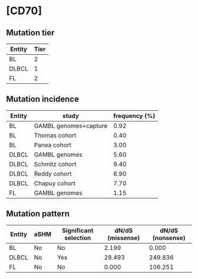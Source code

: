 # [CD70]

## Mutation tier

|Entity|Tier|
|------|----|
|BL    |2   |
|DLBCL |1   |
|FL    |2   |

## Mutation incidence

|Entity|study                |frequency (%)|
|------|---------------------|-------------|
|BL    |GAMBL genomes+capture|0.92         |
|BL    |Thomas cohort        |0.40         |
|BL    |Panea cohort         |3.00         |
|DLBCL |GAMBL genomes        |5.60         |
|DLBCL |Schmitz cohort       |9.40         |
|DLBCL |Reddy cohort         |6.90         |
|DLBCL |Chapuy cohort        |7.70         |
|FL    |GAMBL genomes        |1.15         |

## Mutation pattern

|Entity|aSHM|Significant selection|dN/dS (missense)|dN/dS (nonsense)|
|------|----|---------------------|----------------|----------------|
|BL    |No  |No                   | 2.199          |  0.000         |
|DLBCL |No  |Yes                  |28.493          |249.836         |
|FL    |No  |No                   | 0.000          |106.251         |

